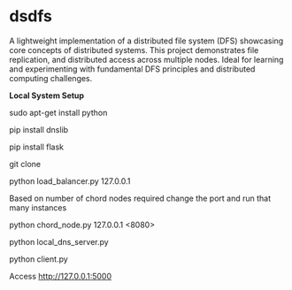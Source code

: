 # dsdfs
A lightweight implementation of a distributed file system (DFS) showcasing core concepts of distributed systems. This project demonstrates file replication, and distributed access across multiple nodes.
Ideal for learning and experimenting with fundamental DFS principles and distributed computing challenges.

**Local System Setup**

sudo apt-get install python

pip install dnslib

pip install flask

git clone

python load_balancer.py 127.0.0.1

Based on number of chord nodes required change the port and run that many instances

python chord_node.py 127.0.0.1 <8080> 

python local_dns_server.py

python client.py

Access http://127.0.0.1:5000
